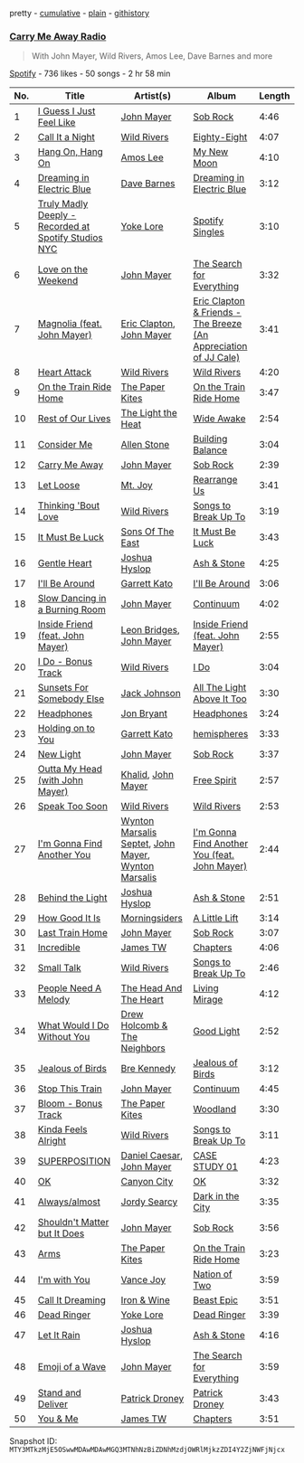 pretty - [cumulative](/playlists/cumulative/37i9dQZF1E8FdFKgRxUOJv.md) - [plain](/playlists/plain/37i9dQZF1E8FdFKgRxUOJv) - [githistory](https://github.githistory.xyz/mackorone/spotify-playlist-archive/blob/main/playlists/plain/37i9dQZF1E8FdFKgRxUOJv)

### [Carry Me Away Radio](https://open.spotify.com/playlist/37i9dQZF1E8FdFKgRxUOJv)

> With John Mayer, Wild Rivers, Amos Lee, Dave Barnes and more

[Spotify](https://open.spotify.com/user/spotify) - 736 likes - 50 songs - 2 hr 58 min

| No. | Title | Artist(s) | Album | Length |
|---|---|---|---|---|
| 1 | [I Guess I Just Feel Like](https://open.spotify.com/track/4Im6GRj17qa7NW76OsJh1s) | [John Mayer](https://open.spotify.com/artist/0hEurMDQu99nJRq8pTxO14) | [Sob Rock](https://open.spotify.com/album/2JmfwvRDitJlTUoLCkp61z) | 4:46 |
| 2 | [Call It a Night](https://open.spotify.com/track/6Y5chnfpGt3f6HM5xA8Pd1) | [Wild Rivers](https://open.spotify.com/artist/59sBwR0jPSTrbMtuTkRPN5) | [Eighty\-Eight](https://open.spotify.com/album/0fHfPNtkPrHH0OQhKc9zW6) | 4:07 |
| 3 | [Hang On, Hang On](https://open.spotify.com/track/5jn4aPKkBTJ21lLeLGizv4) | [Amos Lee](https://open.spotify.com/artist/0QrowybipCKUDnq5y10PD2) | [My New Moon](https://open.spotify.com/album/4CwmESdihxUhlYVwdYCyps) | 4:10 |
| 4 | [Dreaming in Electric Blue](https://open.spotify.com/track/680DQctfdFDsuO0Dt1QV3a) | [Dave Barnes](https://open.spotify.com/artist/7hbH1qupmU6HxVBjWJItlq) | [Dreaming in Electric Blue](https://open.spotify.com/album/6EojMTIcdHKZUesfXcm04U) | 3:12 |
| 5 | [Truly Madly Deeply \- Recorded at Spotify Studios NYC](https://open.spotify.com/track/0ApIlfcdY0hVdVEVUyS2Zf) | [Yoke Lore](https://open.spotify.com/artist/7FU0xCgmSYQEiBeevUqQ4S) | [Spotify Singles](https://open.spotify.com/album/4yLdDDVmXRbB5q2hFGac4t) | 3:10 |
| 6 | [Love on the Weekend](https://open.spotify.com/track/0oiCeOPwm4zhwfyIpAE37y) | [John Mayer](https://open.spotify.com/artist/0hEurMDQu99nJRq8pTxO14) | [The Search for Everything](https://open.spotify.com/album/0jZFu2tihRJ65iYAo0oOtP) | 3:32 |
| 7 | [Magnolia \(feat\. John Mayer\)](https://open.spotify.com/track/0VzLAYIns618H651sG09Gp) | [Eric Clapton](https://open.spotify.com/artist/6PAt558ZEZl0DmdXlnjMgD), [John Mayer](https://open.spotify.com/artist/0hEurMDQu99nJRq8pTxO14) | [Eric Clapton & Friends \- The Breeze \(An Appreciation of JJ Cale\)](https://open.spotify.com/album/21swqoPE6wszY0IC8sJEYs) | 3:41 |
| 8 | [Heart Attack](https://open.spotify.com/track/1rxB5KwQlyjYqmJU2ahy6V) | [Wild Rivers](https://open.spotify.com/artist/59sBwR0jPSTrbMtuTkRPN5) | [Wild Rivers](https://open.spotify.com/album/4SMbqvJenspMXbcPROZsVK) | 4:20 |
| 9 | [On the Train Ride Home](https://open.spotify.com/track/4sTjyRMuBumcHsVWe9tfKL) | [The Paper Kites](https://open.spotify.com/artist/79hrYiudVcFyyxyJW0ipTy) | [On the Train Ride Home](https://open.spotify.com/album/4amdDYo23aSOrv7hSZrCMT) | 3:47 |
| 10 | [Rest of Our Lives](https://open.spotify.com/track/4cyAExtJSCr01jJiQ8Luw0) | [The Light the Heat](https://open.spotify.com/artist/17EpO9pUubOAhnTopBgQYR) | [Wide Awake](https://open.spotify.com/album/1xxbUuZJN4BGfZDWiRcStm) | 2:54 |
| 11 | [Consider Me](https://open.spotify.com/track/6eA8pANu9ryDcoTTe5myKk) | [Allen Stone](https://open.spotify.com/artist/536osqBGKzeozje8BfcGsa) | [Building Balance](https://open.spotify.com/album/2vExIljZtXXu7wRRENGGwy) | 3:04 |
| 12 | [Carry Me Away](https://open.spotify.com/track/4Szq4dulKN9bOvLRW6uMdZ) | [John Mayer](https://open.spotify.com/artist/0hEurMDQu99nJRq8pTxO14) | [Sob Rock](https://open.spotify.com/album/2JmfwvRDitJlTUoLCkp61z) | 2:39 |
| 13 | [Let Loose](https://open.spotify.com/track/4xXglb2SBiHnqPMQiItlrG) | [Mt\. Joy](https://open.spotify.com/artist/69tiO1fG8VWduDl3ji2qhI) | [Rearrange Us](https://open.spotify.com/album/0JEbkW1a2Ws7P8vMflSPc9) | 3:41 |
| 14 | [Thinking 'Bout Love](https://open.spotify.com/track/42UaitnwvuKqNcD5Oa2HlD) | [Wild Rivers](https://open.spotify.com/artist/59sBwR0jPSTrbMtuTkRPN5) | [Songs to Break Up To](https://open.spotify.com/album/5OVxLrOoXXD2HSKkQNqhQW) | 3:19 |
| 15 | [It Must Be Luck](https://open.spotify.com/track/5hySKQQSkjRuhkLDBZ5hFd) | [Sons Of The East](https://open.spotify.com/artist/6cSxzHrQgGc4I4Ck5Gewej) | [It Must Be Luck](https://open.spotify.com/album/7FhG789vclJm8GKGYG4rPo) | 3:43 |
| 16 | [Gentle Heart](https://open.spotify.com/track/06R84YHz9bqaQzEbIWxzsw) | [Joshua Hyslop](https://open.spotify.com/artist/1I7oHjCjMrMUz66v67yJJu) | [Ash & Stone](https://open.spotify.com/album/7G78HVl5SJNmEdem6QIGfA) | 4:25 |
| 17 | [I'll Be Around](https://open.spotify.com/track/3ccDb4UqLC54IoFJ8LmFoy) | [Garrett Kato](https://open.spotify.com/artist/4S3VOqqGguEZu3vbJMig4t) | [I'll Be Around](https://open.spotify.com/album/1uQn196WK2ZYn9Ypyp9czZ) | 3:06 |
| 18 | [Slow Dancing in a Burning Room](https://open.spotify.com/track/2jdAk8ATWIL3dwT47XpRfu) | [John Mayer](https://open.spotify.com/artist/0hEurMDQu99nJRq8pTxO14) | [Continuum](https://open.spotify.com/album/1Xsprdt1q9rOzTic7b9zYM) | 4:02 |
| 19 | [Inside Friend \(feat\. John Mayer\)](https://open.spotify.com/track/4ehkZtzPTbjsRULRfQSWYu) | [Leon Bridges](https://open.spotify.com/artist/3qnGvpP8Yth1AqSBMqON5x), [John Mayer](https://open.spotify.com/artist/0hEurMDQu99nJRq8pTxO14) | [Inside Friend \(feat\. John Mayer\)](https://open.spotify.com/album/2zYmSJZxBTCvDYBAEcixyV) | 2:55 |
| 20 | [I Do \- Bonus Track](https://open.spotify.com/track/7KDt8lUrhiYDx42AN1RwZj) | [Wild Rivers](https://open.spotify.com/artist/59sBwR0jPSTrbMtuTkRPN5) | [I Do](https://open.spotify.com/album/0OLyRkEk8qQw3z4glKERMm) | 3:04 |
| 21 | [Sunsets For Somebody Else](https://open.spotify.com/track/41Az1BCotlAUt7Ud8k6H2Y) | [Jack Johnson](https://open.spotify.com/artist/3GBPw9NK25X1Wt2OUvOwY3) | [All The Light Above It Too](https://open.spotify.com/album/1a15dDOiwz5ebSxk1ZeFB5) | 3:30 |
| 22 | [Headphones](https://open.spotify.com/track/7mQmu0JSoEyYU763IJXhIA) | [Jon Bryant](https://open.spotify.com/artist/2gzH4rGNFJeNg13yv2uI4L) | [Headphones](https://open.spotify.com/album/5jmUnHI6B32EloahOxu4sF) | 3:24 |
| 23 | [Holding on to You](https://open.spotify.com/track/2XbGCUjNjQgJPMO1QbMp5a) | [Garrett Kato](https://open.spotify.com/artist/4S3VOqqGguEZu3vbJMig4t) | [hemispheres](https://open.spotify.com/album/7xRQ2OolSyln0FHE6sPAJC) | 3:33 |
| 24 | [New Light](https://open.spotify.com/track/4T6FWA703h6H7zk1FoSARw) | [John Mayer](https://open.spotify.com/artist/0hEurMDQu99nJRq8pTxO14) | [Sob Rock](https://open.spotify.com/album/2JmfwvRDitJlTUoLCkp61z) | 3:37 |
| 25 | [Outta My Head \(with John Mayer\)](https://open.spotify.com/track/09oZ9eXQ2fo6YDrPzJqAoP) | [Khalid](https://open.spotify.com/artist/6LuN9FCkKOj5PcnpouEgny), [John Mayer](https://open.spotify.com/artist/0hEurMDQu99nJRq8pTxO14) | [Free Spirit](https://open.spotify.com/album/6KT8x5oqZJl9CcnM66hddo) | 2:57 |
| 26 | [Speak Too Soon](https://open.spotify.com/track/0AUURXuRvLPKEH6KaJZSXy) | [Wild Rivers](https://open.spotify.com/artist/59sBwR0jPSTrbMtuTkRPN5) | [Wild Rivers](https://open.spotify.com/album/4SMbqvJenspMXbcPROZsVK) | 2:53 |
| 27 | [I'm Gonna Find Another You](https://open.spotify.com/track/0qirTBMXN2a9AlUl7pyjgM) | [Wynton Marsalis Septet](https://open.spotify.com/artist/3cOaUqzZ7TYloRPGcuQnMY), [John Mayer](https://open.spotify.com/artist/0hEurMDQu99nJRq8pTxO14), [Wynton Marsalis](https://open.spotify.com/artist/375zxMmh2cSgUzFFnva0O7) | [I'm Gonna Find Another You \(feat\. John Mayer\)](https://open.spotify.com/album/3MnHBjsHhMmH81HiL2zxQj) | 2:44 |
| 28 | [Behind the Light](https://open.spotify.com/track/5N5FHrP1J3qusicukPFcTQ) | [Joshua Hyslop](https://open.spotify.com/artist/1I7oHjCjMrMUz66v67yJJu) | [Ash & Stone](https://open.spotify.com/album/7G78HVl5SJNmEdem6QIGfA) | 2:51 |
| 29 | [How Good It Is](https://open.spotify.com/track/4XGlpZw4XyOAisQrpodzPn) | [Morningsiders](https://open.spotify.com/artist/5hPR4Atp3QY2ztiAcz1inl) | [A Little Lift](https://open.spotify.com/album/3roe3TTl1o2p9sZZ9HdeX2) | 3:14 |
| 30 | [Last Train Home](https://open.spotify.com/track/0tgBtQ0ISnMQOKorrN9HLX) | [John Mayer](https://open.spotify.com/artist/0hEurMDQu99nJRq8pTxO14) | [Sob Rock](https://open.spotify.com/album/2JmfwvRDitJlTUoLCkp61z) | 3:07 |
| 31 | [Incredible](https://open.spotify.com/track/5bZeugrr7oIATt1CLJuhT4) | [James TW](https://open.spotify.com/artist/0B3N0ZINFWvizfa8bKiz4v) | [Chapters](https://open.spotify.com/album/3GNzXsFbzdwM0WKCZtgeNP) | 4:06 |
| 32 | [Small Talk](https://open.spotify.com/track/1HkB10b5D1tb0fSb1QsOvD) | [Wild Rivers](https://open.spotify.com/artist/59sBwR0jPSTrbMtuTkRPN5) | [Songs to Break Up To](https://open.spotify.com/album/5OVxLrOoXXD2HSKkQNqhQW) | 2:46 |
| 33 | [People Need A Melody](https://open.spotify.com/track/5tlu2nA8GxkDx8UTKG1rLV) | [The Head And The Heart](https://open.spotify.com/artist/0n94vC3S9c3mb2HyNAOcjg) | [Living Mirage](https://open.spotify.com/album/27LNgTSAGxE2fitrsCukmT) | 4:12 |
| 34 | [What Would I Do Without You](https://open.spotify.com/track/11TK5KLtLZUdKr1C549bAw) | [Drew Holcomb & The Neighbors](https://open.spotify.com/artist/4RwbDag6jWIYJnEGH6Wte9) | [Good Light](https://open.spotify.com/album/4WXwjwVrr6TFi0HpE5QXq4) | 2:52 |
| 35 | [Jealous of Birds](https://open.spotify.com/track/5A6k7MKg3gUMwT1Z9TCRKb) | [Bre Kennedy](https://open.spotify.com/artist/61oqMHI8QuFrE5Qt91uJAj) | [Jealous of Birds](https://open.spotify.com/album/3b1uVZTRJF71DRH1qhEEUG) | 3:12 |
| 36 | [Stop This Train](https://open.spotify.com/track/3E6iea9uEmB7gRru4lyP6h) | [John Mayer](https://open.spotify.com/artist/0hEurMDQu99nJRq8pTxO14) | [Continuum](https://open.spotify.com/album/1Xsprdt1q9rOzTic7b9zYM) | 4:45 |
| 37 | [Bloom \- Bonus Track](https://open.spotify.com/track/1HMQmOWrkieKYWlFsjUP3D) | [The Paper Kites](https://open.spotify.com/artist/79hrYiudVcFyyxyJW0ipTy) | [Woodland](https://open.spotify.com/album/1lq6KMHFACcE6GQZysxnSZ) | 3:30 |
| 38 | [Kinda Feels Alright](https://open.spotify.com/track/2r5Y63U4CQkvUugkXT6mtL) | [Wild Rivers](https://open.spotify.com/artist/59sBwR0jPSTrbMtuTkRPN5) | [Songs to Break Up To](https://open.spotify.com/album/5OVxLrOoXXD2HSKkQNqhQW) | 3:11 |
| 39 | [SUPERPOSITION](https://open.spotify.com/track/45PxuJqJBnPXZKLxoo9Apj) | [Daniel Caesar](https://open.spotify.com/artist/20wkVLutqVOYrc0kxFs7rA), [John Mayer](https://open.spotify.com/artist/0hEurMDQu99nJRq8pTxO14) | [CASE STUDY 01](https://open.spotify.com/album/4mvxoogQn8p84Wz17zTHnJ) | 4:23 |
| 40 | [OK](https://open.spotify.com/track/2gBYjMXW65daBB1elr68JK) | [Canyon City](https://open.spotify.com/artist/6TdfKQvrdHZdr4DIzjuWOr) | [OK](https://open.spotify.com/album/6N6OAhnaaEAzXT6nd3kq3A) | 3:32 |
| 41 | [Always/almost](https://open.spotify.com/track/1aQ7WmYh8EG9RbhnoH9QMn) | [Jordy Searcy](https://open.spotify.com/artist/0AV5z1x1RoOGeJWeJzziDz) | [Dark in the City](https://open.spotify.com/album/0L9K2iqQGwfEhY96aHDiUB) | 3:35 |
| 42 | [Shouldn't Matter but It Does](https://open.spotify.com/track/3MthJpM1IEYp2ulZe00LvP) | [John Mayer](https://open.spotify.com/artist/0hEurMDQu99nJRq8pTxO14) | [Sob Rock](https://open.spotify.com/album/2JmfwvRDitJlTUoLCkp61z) | 3:56 |
| 43 | [Arms](https://open.spotify.com/track/4EXvl9cypQrKVYwabqd1EY) | [The Paper Kites](https://open.spotify.com/artist/79hrYiudVcFyyxyJW0ipTy) | [On the Train Ride Home](https://open.spotify.com/album/4amdDYo23aSOrv7hSZrCMT) | 3:23 |
| 44 | [I'm with You](https://open.spotify.com/track/6Qwuw0eOeszVlewLpu24gR) | [Vance Joy](https://open.spotify.com/artist/10exVja0key0uqUkk6LJRT) | [Nation of Two](https://open.spotify.com/album/5f6Eu9QtujgGggq5qbbycV) | 3:59 |
| 45 | [Call It Dreaming](https://open.spotify.com/track/1MxHIIzcTeFnaNsDGY3pfj) | [Iron & Wine](https://open.spotify.com/artist/4M5nCE77Qaxayuhp3fVn4V) | [Beast Epic](https://open.spotify.com/album/33zayrSBdboyCyGTjtQrsw) | 3:51 |
| 46 | [Dead Ringer](https://open.spotify.com/track/0Rki21AYk4m80ITCe1E34i) | [Yoke Lore](https://open.spotify.com/artist/7FU0xCgmSYQEiBeevUqQ4S) | [Dead Ringer](https://open.spotify.com/album/0kOhy5xpCIVQrIpO78RpYC) | 3:39 |
| 47 | [Let It Rain](https://open.spotify.com/track/6nvgVD48p3t7wt86ftjG1b) | [Joshua Hyslop](https://open.spotify.com/artist/1I7oHjCjMrMUz66v67yJJu) | [Ash & Stone](https://open.spotify.com/album/7G78HVl5SJNmEdem6QIGfA) | 4:16 |
| 48 | [Emoji of a Wave](https://open.spotify.com/track/5ddXMXmXZ2FN4iliTG20nO) | [John Mayer](https://open.spotify.com/artist/0hEurMDQu99nJRq8pTxO14) | [The Search for Everything](https://open.spotify.com/album/0jZFu2tihRJ65iYAo0oOtP) | 3:59 |
| 49 | [Stand and Deliver](https://open.spotify.com/track/26UtMfMsdOlhADitgUuqCG) | [Patrick Droney](https://open.spotify.com/artist/78Rk1F0jGdipWWfrhyWwt3) | [Patrick Droney](https://open.spotify.com/album/3tdnCuYNUXbWjeTEfFFZ31) | 3:43 |
| 50 | [You & Me](https://open.spotify.com/track/1bQhZOoXYqjXs7u7rFXo0h) | [James TW](https://open.spotify.com/artist/0B3N0ZINFWvizfa8bKiz4v) | [Chapters](https://open.spotify.com/album/3GNzXsFbzdwM0WKCZtgeNP) | 3:51 |

Snapshot ID: `MTY3MTkzMjE5OSwwMDAwMDAwMGQ3MTNhNzBiZDNhMzdjOWRlMjkzZDI4Y2ZjNWFjNjcx`
